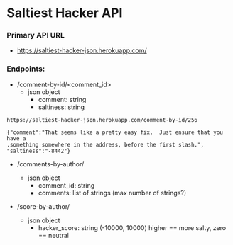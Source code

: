 # Saltiest Hacker API


### Primary API URL
- https://saltiest-hacker-json.herokuapp.com/

### Endpoints:
- /comment-by-id/<comment_id>
    - json object
        - comment: string
        - saltiness: string
```
https://saltiest-hacker-json.herokuapp.com/comment-by-id/256

{"comment":"That seems like a pretty easy fix.  Just ensure that you have a 
.something somewhere in the address, before the first slash.",
"saltiness":"-8442"}
```
- /comments-by-author/<author>
    - json object
        - comment_id: string
        - comments: list of strings (max number of strings?)

- /score-by-author/<author>
    - json object
        - hacker_score: string (-10000, 10000) higher == more salty, zero == neutral
